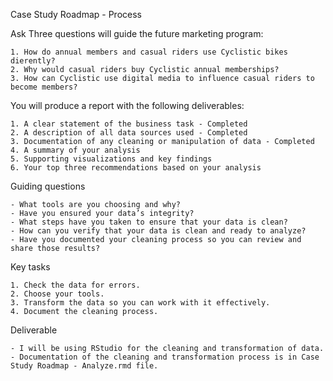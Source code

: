 Case Study Roadmap - Process

Ask Three questions will guide the future marketing program:

    1. How do annual members and casual riders use Cyclistic bikes dierently?
    2. Why would casual riders buy Cyclistic annual memberships? 
    3. How can Cyclistic use digital media to influence casual riders to become members? 
    
You will produce a report with the following deliverables: 

    1. A clear statement of the business task - Completed
    2. A description of all data sources used - Completed
    3. Documentation of any cleaning or manipulation of data - Completed
    4. A summary of your analysis 
    5. Supporting visualizations and key findings
    6. Your top three recommendations based on your analysis


Guiding questions

    - What tools are you choosing and why?
    - Have you ensured your data’s integrity?
    - What steps have you taken to ensure that your data is clean?
    - How can you verify that your data is clean and ready to analyze?
    - Have you documented your cleaning process so you can review and share those results?

Key tasks

    1. Check the data for errors.
    2. Choose your tools.
    3. Transform the data so you can work with it effectively.
    4. Document the cleaning process.

Deliverable

    - I will be using RStudio for the cleaning and transformation of data. 
    - Documentation of the cleaning and transformation process is in Case Study Roadmap - Analyze.rmd file. 


